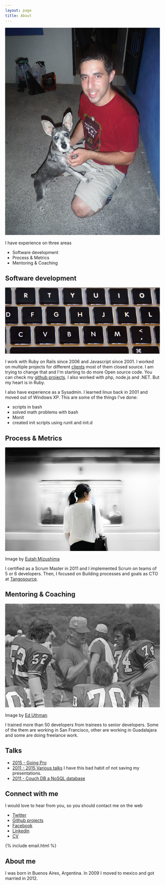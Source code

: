 ```yaml
---
layout: page
title: About
---
```


![Federico](/images/about/me.jpg)

I have experience on three areas

* Software development
* Process & Metrics
* Mentoring & Coaching 

## Software development

![keyboard](/images/about/keyboard.jpg)

I work with Ruby on Rails since 2006 and Javascript since 2001.
I worked on multiple projects for different [clients](/happy_clients/) most of them closed source.
I am trying to change that and I'm starting to do more Open source code.
You can check my [github projects](/github/). 
I also worked with php, node.js and .NET. But my heart is in Ruby.

I also have experience as a Sysadmin.
I learned linux back in 2001 and moved out of Windows XP.
This are some of the things I've done:

* scripts in bash
* solved math problems with bash
* Monit
* created init scripts using runit and init.d

## Process & Metrics

![process](/images/about/process.jpg)
<div class='image-attribution'>Image by <a href="https://unsplash.com/eutahm">Eutah Mizushima</a></div>

I certified as a Scrum Master in 2011 and I implemented Scrum on teams of 5 or 6 developers.
Then, I focused on Building processes and goals as CTO at [Tangosource](http://tangosource.com).

## Mentoring & Coaching

![coach](/images/about/coach.jpg)
<div class='image-attribution'>Image by <a href="https://www.flickr.com/photos/euthman/2107125973/in/photolist-4dcz9a-6ivnna-aCwnDD-eZHGbW-doxRCn-na6m2d-6MbfLu-aTVAXP-bqN1qd-d6Ah6d-a9mhJF-e2ULrB-6h5YUA-7hoFty-dt3oHM-aiCyfP-5Ebszw-9S6H4X-jvtjwS-dZfcct-7VNaV8-tLrNhv-ksCTJ4-6Ri3rk-dUa2wb-7N8P2k-5HoH4U-dY5T8G-9FaxGH-5HoH6Y-oRUmcV-8i7XHw-dUa2tE-7FMda7-72q9aN-dU4pWk-7JMX8c-bWNB8j-esekx1-eCw3Bh-cvUW9h-4XzFqe-7FHizv-ec7Yff-j4B6PP-doZFLa-79j64X-5PCAG9-6HkGii-fk5LnW">Ed Uthman</a></div>

I trained more than 50 developers from trainees to senior developers.
Some of the them are working in San Francisco, other are working in Guadalajara and some are doing freelance work.

## Talks

* [2015 - Going Pro](https://docs.google.com/presentation/d/1VJPXj6UPEsszSQVB7UnB5oAyN1mWLJ6nsrIM8rzs644/edit?usp=sharing)
* [2011 - 2015 Various talks]() I have this bad habit of not saving my presentations.
* [2011 - Couch DB a NoSQL database](http://www.slideshare.net/rubycslides/couchdb-a-nosql-database)

## Connect with me

I would love to hear from you, so you should contact me on the web

* [Twitter](http://twitter.com/framallo)
* [Github projects](/github/)
* [Facebook](https://www.facebook.com/federico.ramallo.94)
* [Linkedin](https://mx.linkedin.com/in/framallo)
* [CV](/CCVVFedericoRamallo.pdf)

{% include email.html %}

## About me

I was born in Buenos Aires, Argentina. In 2009 I moved to mexico and got married in 2012.

